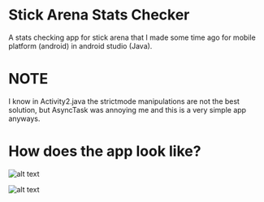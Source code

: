 # Stick Arena Stats Checker
A stats checking app for stick arena that I made some time ago for mobile platform (android) in android studio (Java).

# NOTE
I know in Activity2.java the strictmode manipulations are not the best solution, but AsyncTask was annoying me and this is a very simple app anyways.

# How does the app look like?

![alt text](https://github.com/Michal2SAB/StickArena-Mobile-Stats-Checker/blob/main/main.jpg?raw=true)

![alt text](https://github.com/Michal2SAB/StickArena-Mobile-Stats-Checker/blob/main/second.jpg?raw=true)
